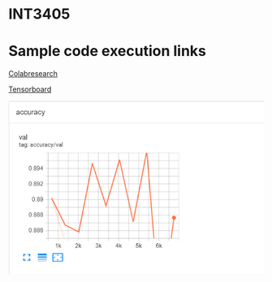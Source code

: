 # INT3405

# Sample code execution links

[Colabresearch](https://colab.research.google.com/drive/13drW9OCIo9uvuVqHRYKeRaiVIHz9ucQJ?usp=sharing "Colabresearch")

[Tensorboard](https://tensorboard.dev/experiment/kWAnjYQzT4Sgyn7wdCAGdg/#scalars "Tensorboard")

![alt text](https://github.com/taolati20011/INT3405/blob/main/accuracy.png "Logo Title Text 1")
